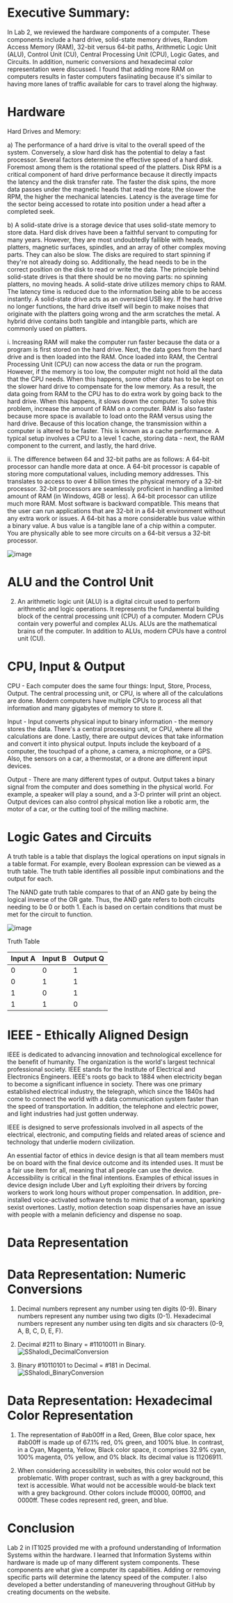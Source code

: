 # Executive Summary:

In Lab 2, we reviewed the hardware components of a computer.  These components include a hard drive, solid-state memory drives, Random Access Memory (RAM), 32-bit versus 64-bit paths, Arithmetic Logic Unit (ALU), Control Unit (CU), Central Processing Unit (CPU), Logic Gates, and Circuits.  In addition, numeric conversions and hexadecimal color representation were discussed.  I found that adding more RAM on computers results in faster computers fasiinating because it's similar to having more lanes of traffic available for cars to travel along the highway.

# Hardware

Hard Drives and Memory:

a) The performance of a hard drive is vital to the overall speed of the system.  Conversely, a slow hard disk has the potential to delay a fast processor.  Several factors determine the effective speed of a hard disk.  Foremost among them is the rotational speed of the platters.  Disk RPM is a critical component of hard drive performance because it directly impacts the latency and the disk transfer rate.  The faster the disk spins, the more data passes under the magnetic heads that read the data; the slower the RPM, the higher the mechanical latencies.  Latency is the average time for the sector being accessed to rotate into position under a head after a completed seek.

b) A solid-state drive is a storage device that uses solid-state memory to store data.  Hard disk drives have been a faithful servant to computing for many years.  However, they are most undoubtedly fallible with heads, platters, magnetic surfaces, spindles, and an array of other complex moving parts.  They can also be slow.  The disks are required to start spinning if they're not already doing so.  Additionally, the head needs to be in the correct position on the disk to read or write the data.  The principle behind solid-state drives is that there should be no moving parts: no spinning platters, no moving heads.  A solid-state drive utilizes memory chips to RAM.  The latency time is reduced due to the information being able to be access instantly.  A solid-state drive acts as an oversized USB key.  If the hard drive no longer functions, the hard drive itself will begin to make noises that originate with the platters going wrong and the arm scratches the metal.  A hybrid drive contains both tangible and intangible parts, which are commonly used on platters.

i. Increasing RAM will make the computer run faster because the data or a program is first stored on the hard drive.  Next, the data goes from the hard drive and is then loaded into the RAM.  Once loaded into RAM, the Central Processing Unit (CPU) can now access the data or run the program.  However, if the memory is too low, the computer might not hold all the data that the CPU needs.  When this happens, some other data has to be kept on the slower hard drive to compensate for the low memory.  As a result, the data going from RAM to the CPU has to do extra work by going back to the hard drive.  When this happens, it slows down the computer.  To solve this problem, increase the amount of RAM on a computer.  RAM is also faster because more space is available to load onto the RAM versus using the hard drive.  Because of this location change, the transmission within a computer is altered to be faster.  This is known as a cache performance.  A typical setup involves a CPU to a level 1 cache, storing data - next, the RAM component to the current, and lastly, the hard drive.

ii. The difference between 64 and 32-bit paths are as follows:
A 64-bit processor can handle more data at once.  A 64-bit processor is capable of storing more computational values, including memory addresses.  This translates to access to over 4 billion times the physical memory of a 32-bit processor.  32-bit processors are seamlessly proficient in handling a limited amount of RAM (in Windows, 4GB or less).  A 64-bit processor can utilize much more RAM.  Most software is backward compatible.  This means that the user can run applications that are 32-bit in a 64-bit environment without any extra work or issues.  A 64-bit has a more considerable bus value within a binary value.  A bus value is a tangible lane of a chip within a computer.  You are physically able to see more circuits on a 64-bit versus a 32-bit processor.

![image](https://user-images.githubusercontent.com/90066230/134818020-5e791dd5-3dbb-4bd4-aa60-f8eb23a8f8cf.png)


# ALU and the Control Unit

2. An arithmetic logic unit (ALU) is a digital circuit used to perform arithmetic and logic operations.  It represents the fundamental building block of the central processing unit (CPU) of a computer.  Modern CPUs contain very powerful and complex ALUs.  ALUs are the mathematical brains of the computer.  In addition to ALUs, modern CPUs have a control unit (CU).

# CPU, Input & Output

CPU - Each computer does the same four things: Input, Store, Process, Output.  The central processing unit, or CPU, is where all of the calculations are done.  Modern computers have multiple CPUs to process all that information and many gigabytes of memory to store it.

Input - Input converts physical input to binary information - the memory stores the data.  There's a central processing unit, or CPU, where all the calculations are done.  Lastly, there are output devices that take information and convert it into physical output.  Inputs include the keyboard of a computer, the touchpad of a phone, a camera, a microphone, or a GPS.  Also, the sensors on a car, a thermostat, or a drone are different input devices.

Output - There are many different types of output.  Output takes a binary signal from the computer and does something in the physical world.  For example, a speaker will play a sound, and a 3-D printer will print an object.  Output devices can also control physical motion like a robotic arm, the motor of a car, or the cutting tool of the milling machine.

# Logic Gates and Circuits

A truth table is a table that displays the logical operations on input signals in a table format.  For example, every Boolean expression can be viewed as a truth table.  The truth table identifies all possible input combinations and the output for each.  

The NAND gate truth table compares to that of an AND gate by being the logical inverse of the OR gate.  Thus, the AND gate refers to both circuits needing to be 0 or both 1.  Each is based on certain conditions that must be met for the circuit to function.

![image](https://user-images.githubusercontent.com/90066230/134783914-2c31e683-177d-416e-adaa-b9baa71974a9.png)

Truth Table

Input A|Input B|Output Q 
-------|-------|--------
0|0|1
0|1|1
1|0|1
1|1|0


# IEEE - Ethically Aligned Design

IEEE is dedicated to advancing innovation and technological excellence for the benefit of humanity.  The organization is the world's largest technical professional society.  IEEE stands for the Institute of Electrical and Electronics Engineers.  IEEE's roots go back to 1884 when electricity began to become a significant influence in society.  There was one primary established electrical industry, the telegraph, which since the 1840s had come to connect the world with a data communication system faster than the speed of transportation.  In addition, the telephone and electric power, and light industries had just gotten underway.

IEEE is designed to serve professionals involved in all aspects of the electrical, electronic, and computing fields and related areas of science and technology that underlie modern civilization.

An essential factor of ethics in device design is that all team members must be on board with the final device outcome and its intended uses.  It must be a fair use item for all, meaning that all people can use the device.  Accessibility is critical in the final intentions.  Examples of ethical issues in device design include Uber and Lyft exploiting their drivers by forcing workers to work long hours without proper compensation.  In addition, pre-installed voice-activated software tends to mimic that of a woman, sparking sexist overtones.  Lastly, motion detection soap dispensaries have an issue with people with a melanin deficiency and dispense no soap.  

# Data Representation

# Data Representation: Numeric Conversions

1. Decimal numbers represent any number using ten digits (0-9).
   Binary numbers represent any number using two digits (0-1).
   Hexadecimal numbers represent any number using ten digits and six characters (0-9, A, B, C, D, E, F).
   
2. Decimal #211 to Binary = #11010011 in Binary.
![SShalodi_DecimalConversion](https://user-images.githubusercontent.com/90066230/134817890-3a945117-cd03-4814-9d0f-f31114462491.jpg)

3. Binary #10110101 to Decimal = #181 in Decimal.
![SShalodi_BinaryConversion](https://user-images.githubusercontent.com/90066230/134817936-d09054c1-567c-4f77-b4a3-b66b7dd4c32f.jpg)


# Data Representation: Hexadecimal Color Representation

1. The representation of #ab00ff in a Red, Green, Blue color space, hex #ab00ff is made up of 67.1% red, 0% green, and 100% blue.  In contrast, in a Cyan, Magenta, Yellow, Black color space, it comprises 32.9% cyan, 100% magenta, 0% yellow, and 0% black.  Its decimal value is 11206911.

2. When considering accessibility in websites, this color would not be problematic.  With proper contrast, such as with a grey background, this text is accessible.  What would not be accessible would-be black text with a grey background.  Other colors include ff0000, 00ff00, and 0000ff.  These codes represent red, green, and blue.

# Conclusion

Lab 2 in IT1025 provided me with a profound understanding of Information Systems within the hardware.  I learned that Information Systems within hardware is made up of many different system components.  These components are what give a computer its capabilities.  Adding or removing specific parts will determine the latency speed of the computer.  I also developed a better understanding of maneuvering throughout GitHub by creating documents on the website. 
